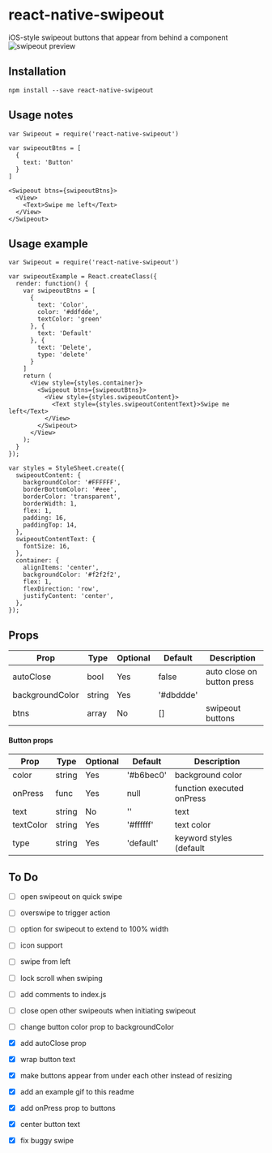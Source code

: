 # react-native-swipeout
iOS-style swipeout buttons that appear from behind a component
![swipeout preview](http://i.imgur.com/oCQLNFC.gif)

## Installation
```
npm install --save react-native-swipeout
```

## Usage notes

```
var Swipeout = require('react-native-swipeout')

var swipeoutBtns = [
  {
    text: 'Button'
  }
]

<Swipeout btns={swipeoutBtns}>
  <View>
    <Text>Swipe me left</Text>
  </View>
</Swipeout>

```

## Usage example

```
var Swipeout = require('react-native-swipeout')

var swipeoutExample = React.createClass({
  render: function() {
    var swipeoutBtns = [
      {
        text: 'Color',
        color: '#ddfdde',
        textColor: 'green'
      }, {
        text: 'Default'
      }, {
        text: 'Delete',
        type: 'delete'
      }
    ]
    return (
      <View style={styles.container}>
        <Swipeout btns={swipeoutBtns}>
          <View style={styles.swipeoutContent}>
            <Text style={styles.swipeoutContentText}>Swipe me left</Text>
          </View>
        </Swipeout>
      </View>
    );
  }
});

var styles = StyleSheet.create({
  swipeoutContent: {
    backgroundColor: '#FFFFFF',
    borderBottomColor: '#eee',
    borderColor: 'transparent',
    borderWidth: 1,
    flex: 1,
    padding: 16,
    paddingTop: 14,
  },
  swipeoutContentText: {
    fontSize: 16,
  },
  container: {
    alignItems: 'center',
    backgroundColor: '#f2f2f2',
    flex: 1,
    flexDirection: 'row',
    justifyContent: 'center',
  },
});
```

## Props

Prop            | Type   | Optional | Default   | Description
--------------- | ------ | -------- | --------- | -----------
autoClose       | bool   | Yes      | false     | auto close on button press
backgroundColor | string | Yes      | '#dbddde' | 
btns            | array  | No       | []        | swipeout buttons 

#### Button props

Prop            | Type   | Optional | Default   | Description
--------------- | ------ | -------- | --------- | -----------
color           | string | Yes      | '#b6bec0' | background color
onPress         | func   | Yes      | null      | function executed onPress
text            | string | No       | ''        | text
textColor       | string | Yes      | '#ffffff' | text color
type            | string | Yes      | 'default' | keyword styles (default || primary || secondary)

## To Do

* [ ] open swipeout on quick swipe
* [ ] overswipe to trigger action
* [ ] option for swipeout to extend to 100% width
* [ ] icon support
* [ ] swipe from left
* [ ] lock scroll when swiping
* [ ] add comments to index.js
* [ ] close open other swipeouts when initiating swipeout
* [ ] change button color prop to backgroundColor
* [x] add autoClose prop
* [x] wrap button text
* [x] make buttons appear from under each other instead of resizing
* [x] add an example gif to this readme
* [X] add onPress prop to buttons
* [x] center button text
* [x] fix buggy swipe

